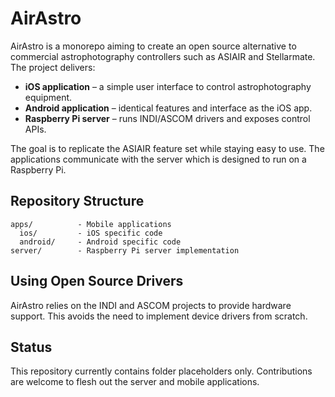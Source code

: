 # AirAstro

AirAstro is a monorepo aiming to create an open source alternative to commercial astrophotography controllers such as ASIAIR and Stellarmate. The project delivers:

- **iOS application** – a simple user interface to control astrophotography equipment.
- **Android application** – identical features and interface as the iOS app.
- **Raspberry Pi server** – runs INDI/ASCOM drivers and exposes control APIs.

The goal is to replicate the ASIAIR feature set while staying easy to use. The applications communicate with the server which is designed to run on a Raspberry Pi.

## Repository Structure

```
apps/          - Mobile applications
  ios/         - iOS specific code
  android/     - Android specific code
server/        - Raspberry Pi server implementation
```

## Using Open Source Drivers

AirAstro relies on the INDI and ASCOM projects to provide hardware support. This avoids the need to implement device drivers from scratch.

## Status

This repository currently contains folder placeholders only. Contributions are welcome to flesh out the server and mobile applications.
